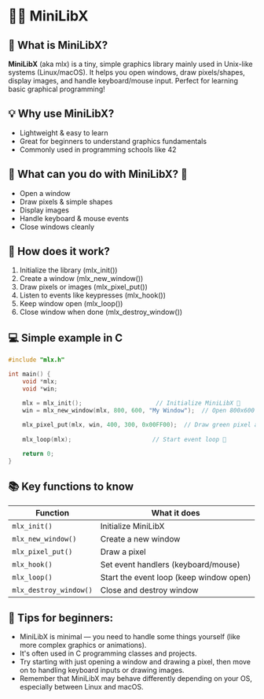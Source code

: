 # 🚀🎨 MiniLibX

## 🤔 What is MiniLibX? 
**MiniLibX** (aka mlx) is a tiny, simple graphics library mainly used in Unix-like systems (Linux/macOS). It helps you open windows, draw pixels/shapes, display images, and handle keyboard/mouse input. Perfect for learning basic graphical programming!

## 💡 Why use MiniLibX?
- Lightweight & easy to learn
- Great for beginners to understand graphics fundamentals
- Commonly used in programming schools like 42

## 🎯 What can you do with MiniLibX? 🎯
- Open a window
- Draw pixels & simple shapes
- Display images
- Handle keyboard & mouse events
- Close windows cleanly

## 🔧 How does it work? 
1. Initialize the library (mlx_init())
2. Create a window (mlx_new_window())
3. Draw pixels or images (mlx_pixel_put())
4. Listen to events like keypresses (mlx_hook())
5. Keep window open (mlx_loop())
6. Close window when done (mlx_destroy_window())

## 💻 Simple example in C
```c
#include "mlx.h"

int main() {
    void *mlx;
    void *win;

    mlx = mlx_init();                     // Initialize MiniLibX 🚀
    win = mlx_new_window(mlx, 800, 600, "My Window");  // Open 800x600 window 🪟
    
    mlx_pixel_put(mlx, win, 400, 300, 0x00FF00);  // Draw green pixel at (400, 300) 🌈
    
    mlx_loop(mlx);                       // Start event loop 🔄

    return 0;
}
```
## 📚 Key functions to know 
| Function               | What it does                            |
| ---------------------- | --------------------------------------- | 
| `mlx_init()`           | Initialize MiniLibX                     | 
| `mlx_new_window()`     | Create a new window                     | 
| `mlx_pixel_put()`      | Draw a pixel                            | 
| `mlx_hook()`           | Set event handlers (keyboard/mouse)     | 
| `mlx_loop()`           | Start the event loop (keep window open) | 
| `mlx_destroy_window()` | Close and destroy window                | 


## 📝 Tips for beginners:
- MiniLibX is minimal — you need to handle some things yourself (like more complex graphics or animations).
- It's often used in C programming classes and projects.
- Try starting with just opening a window and drawing a pixel, then move on to handling keyboard inputs or drawing images.
- Remember that MiniLibX may behave differently depending on your OS, especially between Linux and macOS.

